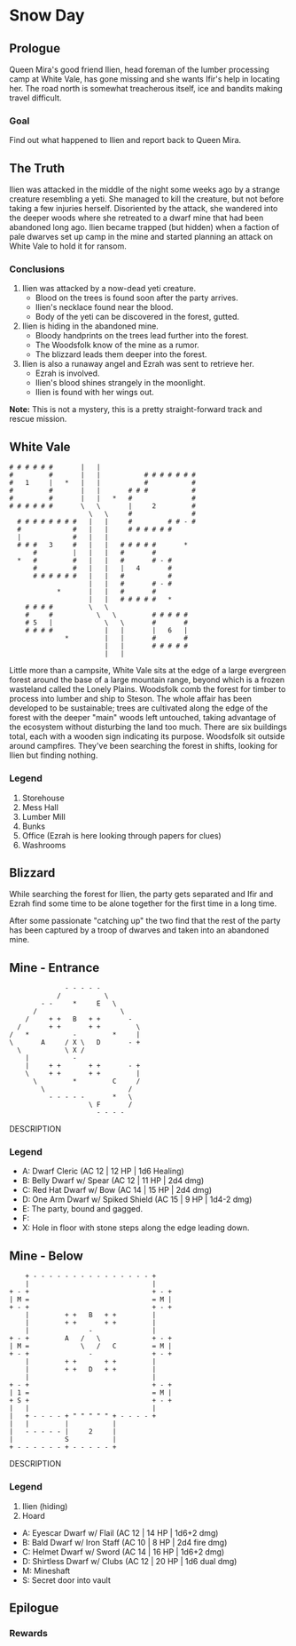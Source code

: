 # Snow Day

## Prologue
Queen Mira's good friend Ilien, head foreman of the lumber processing camp at White Vale, has gone missing and she wants Ifir's help in locating her. The road north is somewhat treacherous itself, ice and bandits making travel difficult.

### Goal
Find out what happened to Ilien and report back to Queen Mira.

## The Truth
Ilien was attacked in the middle of the night some weeks ago by a strange creature resembling a yeti. She managed to kill the creature, but not before taking a few injuries herself. Disoriented by the attack, she wandered into the deeper woods where she retreated to a dwarf mine that had been abandoned long ago. Ilien became trapped (but hidden) when a faction of pale dwarves set up camp in the mine and started planning an attack on White Vale to hold it for ransom. 

### Conclusions
1. Ilien was attacked by a now-dead yeti creature.
    - Blood on the trees is found soon after the party arrives.
    - Ilien's necklace found near the blood.
    - Body of the yeti can be discovered in the forest, gutted.
2. Ilien is hiding in the abandoned mine.
    - Bloody handprints on the trees lead further into the forest.
    - The Woodsfolk know of the mine as a rumor.
    - The blizzard leads them deeper into the forest. 
3. Ilien is also a runaway angel and Ezrah was sent to retrieve her.
    - Ezrah is involved.
    - Ilien's blood shines strangely in the moonlight.
    - Ilien is found with her wings out.

**Note:** This is not a mystery, this is a pretty straight-forward track and rescue mission.

## White Vale
```
# # # # # #       |   |                        
#         #       |   |           # # # # # # #
#   1     |   *   |   |           #           #
#         #       |   |       # # #           #
#         #       |   |   *   #               #
# # # # # #       \   \       |     2         #
                    \   \     #               #
  # # # # # # # #   |   |     #         # # - #
  #             #   |   |     # # # # # #      
  |             #   |   |                      
  # # #   3     #   |   |   # # # # #       *  
      #         |   |   |   #       #          
  *   #         #   |   |   #       # - #      
      #         #   |   |   |   4       #      
      # # # # # #   |   |   #           #      
                    |   |   #       # - #      
            *       |   |   #       #          
                    |   |   # # # # #   *      
    # # # #         \   \                      
    #     #           \   \         # # # # #  
    # 5   |             \   \       #       #  
    # # # #             |   |       |   6   |  
              *         |   |       #       #  
                        |   |       # # # # #  
                        |   |                  
```

Little more than a campsite, White Vale sits at the edge of a large evergreen forest around the base of a large mountain range, beyond which is a frozen wasteland called the Lonely Plains. Woodsfolk comb the forest for timber to process into lumber and ship to Steson. The whole affair has been developed to be sustainable; trees are cultivated along the edge of the forest with the deeper "main" woods left untouched, taking advantage of the ecosystem without disturbing the land too much. There are six buildings total, each with a wooden sign indicating its purpose. Woodsfolk sit outside around campfires. They've been searching the forest in shifts, looking for Ilien but finding nothing.

### Legend
1. Storehouse
2. Mess Hall
3. Lumber Mill
4. Bunks
5. Office (Ezrah is here looking through papers for clues)
6. Washrooms

## Blizzard
While searching the forest for Ilien, the party gets separated and Ifir and Ezrah find some time to be alone together for the first time in a long time.

After some passionate "catching up" the two find that the rest of the party has been captured by a troop of dwarves and taken into an abandoned mine.

## Mine - Entrance
```
              - - - - -               
            /           \             
        - -     *     E   \           
      /                     \         
    /     + +   B   + +       -       
  /       + +       + +         \     
/   *           -         *     |     
\       A     / X \   D       - +     
  \           \ X /                   
    |           -                     
    |     + +       + +       - +     
    \     + +       + +         |     
      \         *         C     /     
        \                     /       
          - - - - -       *   \       
                    \ F       /       
                      - - - -         
```

DESCRIPTION

### Legend
- A: Dwarf Cleric (AC 12 | 12 HP | 1d6 Healing)
- B: Belly Dwarf w/ Spear (AC 12 | 11 HP | 2d4 dmg)
- C: Red Hat Dwarf w/ Bow (AC 14 | 15 HP | 2d4 dmg)
- D: One Arm Dwarf w/ Spiked Shield (AC 15 | 9 HP | 1d4-2 dmg)
- E: The party, bound and gagged.
- F: 
- X: Hole in floor with stone steps along the edge leading down.

## Mine - Below
```
    + - - - - - - - - - - - - - - - +      
    |                               |      
+ - +                               + - +  
| M =                               = M |  
+ - +                               + - +  
    |         + +   B   + +         |      
    |         + +       + +         |      
    |               -               | 
+ - +         A   /   \             + - +  
| M =             \   /   C         = M |  
+ - +               -               + - +  
    |         + +       + +         | 
    |         + +   D   + +         |      
    |                               |      
+ - +                               + - +  
| 1 =                               = M |  
+ S +                               + - +  
|   |                               |      
|   + - - - - + " " " " " + - - - - +      
|   |         |           |                
|   - - - - - |     2     |                
|             S           |                
+ - - - - - - + - - - - - +                
```

DESCRIPTION

### Legend
1. Ilien (hiding)
2. Hoard

- A: Eyescar Dwarf w/ Flail (AC 12 | 14 HP | 1d6+2 dmg)
- B: Bald Dwarf w/ Iron Staff  (AC 10 | 8 HP | 2d4 fire dmg)
- C: Helmet Dwarf w/ Sword (AC 14 | 16 HP | 1d6+2 dmg)
- D: Shirtless Dwarf w/ Clubs (AC 12 | 20 HP | 1d6 dual dmg)
- M: Mineshaft
- S: Secret door into vault

## Epilogue


### Rewards
